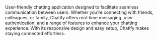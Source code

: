 User-friendly chatting application designed to facilitate seamless communication between users. Whether you're connecting with friends, colleagues, or family, Chatify offers real-time messaging, user authentication, and a range of features to enhance your chatting experience. With its responsive design and easy setup, Chatify makes staying connected effortless.
